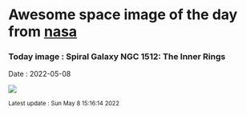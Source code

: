 
# Awesome space image of the day from [nasa](https://api.nasa.gov/)

### Today image : Spiral Galaxy NGC 1512: The Inner Rings

Date : 2022-05-08


![](https://apod.nasa.gov/apod/image/2205/NGC1512inner_Hubble_960.jpg)

<small>Latest update : Sun May  8 15:16:14 2022</small>


